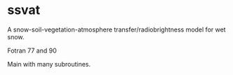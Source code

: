 # ssvat
A snow-soil-vegetation-atmosphere transfer/radiobrightness model for wet snow.

Fotran 77 and 90

Main with many subroutines. 
